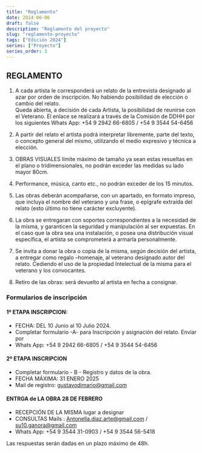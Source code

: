 ```yaml
---
title: "Reglamento"
date: 2024-06-06
draft: false
description: "Reglamento del proyecto"
slug: "reglamento-proyecto"
tags: ["Edición 2024"]
series: ["Proyecto"]
series_order: 3
---
```


## REGLAMENTO


1. A cada artista le corresponderá un relato de la entrevista designado al azar por orden de inscripción. No habiendo posibilidad de elección o cambio del relato.  
  Queda abierta, a decisión de cada Artista, la posibilidad de  reunirse  con el Veterano. El enlace            se realizará a través de  la Comisión de DDHH por  los siguientes  Whats App: 
  +54 9 2942 66-6805   /       +54 9 3544 54-6456

2. A partir del relato el artista podrá interpretar libremente, parte del texto, o concepto general del mismo, utilizando el medio expresivo y técnica a elección.
3. OBRAS VISUALES  límite máximo de tamaño ya sean estas resueltas  en el plano o tridimensionales, no podrán exceder las medidas su lado mayor 80cm.
4. Performance, música, canto etc., no podrán exceder de los 15 minutos.
5. Las obras deberán acompañarse, con un apartado,  en  formato impreso,  que incluya  el nombre del veterano y una frase, o epígrafe extraída del  relato (esto último no tiene carácter excluyente). 
6. La obra se entregaran  con soportes correspondientes a la necesidad de la misma, y garanticen la seguridad y manipulación al ser expuestas. En el caso que la obra sea una instalación, o posea una distribución visual específica,  el artista se comprometerá a armarla personalmente. 
7. Se invita a donar la obra o copia de la misma, según decisión del artista, a entregar como  regalo –homenaje,  al veterano designado autor del relato. Cediendo el uso de la propiedad Intelectual de la misma para el veterano y los convocantes.
8. Retiro de las obras: será devuelto al artista en fecha a consignar.

### Formularios  de inscripción
<LINK>

#### 1º  ETAPA INSCRIPCION:
	
- FECHA: DEL 10 Junio al 10 Julio 2024.
- Completar formulario  -A- para  Inscripción y asignación del relato.  Enviar por 
- Whats App: +54 9 2942 66-6805   /       +54 9 3544 54-6456

#### 2º ETAPA INSCRIPCION 

- Completar formulario - B - Registro y datos de la obra. 
- FECHA MÁXIMA: 31 ENERO 2025  
- Mail de registro:   gustavodimario@gmail.com

#### ENTRGA de  LA OBRA 28 DE FEBRERO 

- RECEPCIÓN DE LA MISMA lugar a designar
- CONSULTAS   Mails :  Antonella.diaz.arte@gmail.com   /  su10.ganora@gmail.com
- Whats App:   +54 9 3544 31-0903  /  +54 9 3544 56-5418

Las respuestas serán dadas en un plazo máximo de 48h.
